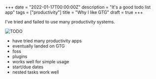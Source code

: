 +++
date = "2022-01-17T00:00:00Z"
description = "It's a good todo list app"
tags = ["productivity"]
title = "Why I like GTG"
draft = true
+++

I've tried and failed to use many productivity systems.

<!--
digraph "Productivity" {
    "Find new productivity system" -> "Enjoy novelty of new system"
    "Enjoy novelty of new system" -> "Use new productivity system a lot"
    "Use new productivity system a lot" -> "My life feels pretty organized"
    "My life feels pretty organized" -> "Novelty wears off"
    "Novelty wears off" -> "Get bored of productivity system"
    "Get bored of productivity system" -> "Stop using productivity system"
    "Stop using productivity system" -> "Find new productivity system"
}
-->
![TODO](/prodcycle.svg)

- have tried many productivity apps
- eventually landed on GTG
- foss
- plugins
- works well for simple usage
- start/due dates
- nested tasks work well
